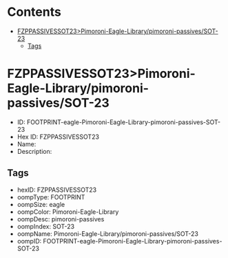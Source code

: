 



Contents
========

* [FZPPASSIVESSOT23>Pimoroni-Eagle-Library/pimoroni-passives/SOT-23](#fzppassivessot23pimoroni-eagle-librarypimoroni-passivessot-23)
	* [Tags](#tags)

# FZPPASSIVESSOT23>Pimoroni-Eagle-Library/pimoroni-passives/SOT-23

- ID: FOOTPRINT-eagle-Pimoroni-Eagle-Library-pimoroni-passives-SOT-23
- Hex ID: FZPPASSIVESSOT23
- Name: 
- Description: 

## Tags

- hexID: FZPPASSIVESSOT23
- oompType: FOOTPRINT
- oompSize: eagle
- oompColor: Pimoroni-Eagle-Library
- oompDesc: pimoroni-passives
- oompIndex: SOT-23
- oompName: Pimoroni-Eagle-Library/pimoroni-passives/SOT-23
- oompID: FOOTPRINT-eagle-Pimoroni-Eagle-Library-pimoroni-passives-SOT-23
